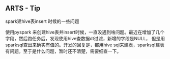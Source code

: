 ## ARTS - Tip

spark建hive表insert 时候的一些问题



使用pyspark 来创建hive表并insert时候，一直没遇到啥问题。最近在增加了几个字段，然后跑任务后，发现使用hive查数据dt过滤，新增的字段是NULL， 但是用sparksql查出来确实有值的。开发的回复是，都用hive sql来建表，sparksql建表有问题。至于是什么问题，暂时还不清楚，需要细查一下。
